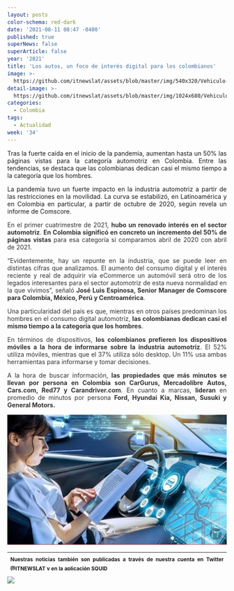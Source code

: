 ```yaml
---
layout: posts
color-schema: red-dark
date: '2021-08-11 08:47 -0400'
published: true
superNews: false
superArticle: false
year: '2021'
title: 'Los autos, un foco de interés digital para los colombianos'
image: >-
  https://github.com/itnewslat/assets/blob/master/img/540x320/Vehiculo-Autonomo-p.jpg
detail-image: >-
  https://github.com/itnewslat/assets/blob/master/img/1024x680/Vehiculo-Autonomo-g.jpg
categories:
  - Colombia
tags:
  - Actualidad
week: '34'
---
```

<p style="text-align: justify;">Tras la fuerte caída en el inicio de la pandemia, aumentan hasta un 50% las páginas vistas para la categoría automotriz en Colombia. Entre las tendencias, se destaca que las colombianas dedican casi el mismo tiempo a la categoría que los hombres.</p>
<p style="text-align: justify;">La pandemia tuvo un fuerte impacto en la industria automotriz a partir de las restricciones en la movilidad. La curva se estabilizó, en Latinoamérica y en Colombia en particular, a partir de octubre de 2020, según revela un informe de Comscore.</p>
<p style="color: #333333; text-align: justify;">En el primer cuatrimestre de 2021, <span style="font-weight: bold;">hubo un renovado interés en el sector automotriz</span>. <span style="font-weight: bold;">En Colombia significó en concreto un incremento del 50% de páginas vistas</span> para esa categoría si comparamos abril de 2020 con abril de 2021.</p>
<p style="color: #333333; text-align: justify;">“Evidentemente, hay un repunte en la industria, que se puede leer en distintas cifras que analizamos. El aumento del consumo digital y el interés reciente y real de adquirir vía eCommerce un automóvil será otro de los legados interesantes para el sector automotriz de esta nueva normalidad en la que vivimos”, señaló <span style="font-weight: bold;">José Luis Espinosa, Senior Manager de Comscore para Colombia, México, Perú y Centroamérica</span>.</p>
<p style="color: #333333; text-align: justify;">Una particularidad del país es que, mientras en otros países predominan los hombres en el consumo digital automotriz, <span style="font-weight: bold;">las colombianas dedican casi el mismo tiempo a la categoría que los hombres</span>.</p>
<p style="color: #333333; text-align: justify;">En términos de dispositivos, <span style="font-weight: bold;">los colombianos prefieren los dispositivos móviles a la hora de informarse sobre la industria automotriz</span>. El 52% utiliza móviles, mientras que el 37% utiliza sólo desktop. Un 11% usa ambas herramientas para informarse y tomar decisiones.</p>
<p style="color: #333333; text-align: justify;">A la hora de buscar información, <span style="font-weight: bold;">las propiedades que más minutos se llevan por persona en Colombia son CarGurus, Mercadolibre Autos, Cars.com, Red77 y Carandriver.com</span>. En cuanto a marcas, <span style="font-weight: bold;">lideran</span> en promedio de minutos por persona <span style="font-weight: bold;">Ford, Hyundai Kia, Nissan, Susuki y General Motors.</span></p>

![](https://github.com/itnewslat/assets/blob/master/img/540x320/Vehiculo-Autonomo-p.jpg)

<table style="height: 42px;" width="569">
<tbody>
<tr>
<td style="text-align: justify;"><sub><strong>Nuestras noticias también son publicadas a través de nuestra cuenta en Twitter <a href="https://twitter.com/itnewslat?lang=es">@ITNEWSLAT</a> y en la aplicación <a href="https://squidapp.co/en/">SQUID</a></strong></sub></td>
</tr>
</tbody>
</table>

<img src="https://tracker.metricool.com/c3po.jpg?hash=56f88a41e39ab42c063cc51676587a04"/>